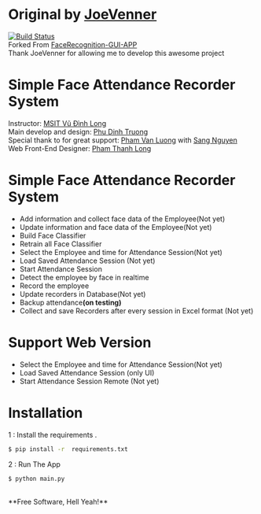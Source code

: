 # Original by [JoeVenner](mailto:ylafrimi@gmail.com)
[![Build Status](https://travis-ci.org/joemccann/dillinger.svg?branch=master)](https://www.youtube.com/channel/UCKvgGs-ALhvOq9u95PHXHNw)
<br>Forked From [FaceRecognition-GUI-APP](https://github.com/joeVenner/FaceRecognition-GUI-APP)
<br>Thank JoeVenner for allowing me to develop this awesome project <br>

# Simple Face Attendance Recorder System    
Instructor: [MSIT Vũ Đình Long]()<br>
Main develop and design: [Phu Dinh Truong](mailto:phudinhtruongk18@gmail.com)<br>
Special thank to for great support: [Pham Van Luong](https://github.com/Watson-BCA) with [Sang Nguyen](mailto:sanghh111@gmail.com)<br>
Web Front-End Designer: [Pham Thanh Long]()<br>

# Simple Face Attendance Recorder System

  - Add information and collect face data of the Employee(Not yet)
  - Update information and face data of the Employee(Not yet)
  - Build Face Classifier 
  - Retrain all Face Classifier 
  - Select the Employee and time for Attendance Session(Not yet)
  - Load Saved Attendance Session (Not yet)
  - Start Attendance Session 
  - Detect the employee by face in realtime
  - Record the employee 
  - Update recorders in Database(Not yet)
  - Backup attendance<b>(on testing)</b>
  - Collect and save Recorders after every session in Excel format (Not yet)

# Support Web Version  
  - Select the Employee and time for Attendance Session(Not yet)
  - Load Saved Attendance Session (only UI)
  - Start Attendance Session Remote (Not yet)
# Installation

1 : Install the requirements .

```sh
$ pip install -r  requirements.txt
```

2 : Run The App 

```sh
$ python main.py
```

[comment]: <> (# APP GUI)

[comment]: <> (### Home Page)

[comment]: <> (![homepage]&#40;https://i.ibb.co/c62qvR2/home-page.png&#41;)

[comment]: <> (### Add a User <br>)

[comment]: <> (Add the user you want to train a classifier for <br>)

[comment]: <> (![page1]&#40;https://i.ibb.co/t8gdq6s/adduser.png&#41;<br>)


[comment]: <> (### Capture Data and Train Classifier<br>)

[comment]: <> (Capture Data From the face then train the classifier<br>)

[comment]: <> (![page2]&#40;https://i.ibb.co/D8JgYhN/capandtraindata.png&#41;<br>)

[comment]: <> (### Users List<br>)

[comment]: <> (List of all the users<br>)

[comment]: <> (![page3]&#40;https://i.ibb.co/1KwfVVV/dropdown.png&#41;<br>)

<br>
**Free Software, Hell Yeah!**
